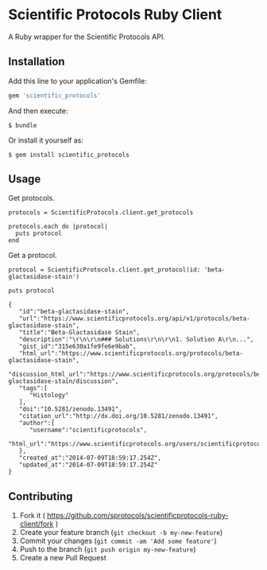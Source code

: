 # Scientific Protocols Ruby Client

A Ruby wrapper for the Scientific Protocols API.

## Installation

Add this line to your application's Gemfile:

```ruby
gem 'scientific_protocols'
```

And then execute:

    $ bundle

Or install it yourself as:

    $ gem install scientific_protocols

## Usage

Get protocols.
```
protocols = ScientificProtocols.client.get_protocols

protocols.each do |protocol|
  puts protocol
end
```

Get a protocol.
```
protocol = ScientificProtocols.client.get_protocol(id: 'beta-glactasidase-stain')

puts protocol

{
   "id":"beta-glactasidase-stain",
   "url":"https://www.scientificprotocols.org/api/v1/protocols/beta-glactasidase-stain",
   "title":"Beta-Glactasidase Stain",
   "description":"\r\n\r\n### Solutions\r\n\r\n1. Solution A\r\n...",
   "gist_id":"315e630a1fe9fe6e9bab",
   "html_url":"https://www.scientificprotocols.org/protocols/beta-glactasidase-stain",
   "discussion_html_url":"https://www.scientificprotocols.org/protocols/beta-glactasidase-stain/discussion",
   "tags":[
      "Histology"
   ],
   "doi":"10.5281/zenodo.13491",
   "citation_url":"http://dx.doi.org/10.5281/zenodo.13491",
   "author":{
      "username":"scientificprotocols",
      "html_url":"https://www.scientificprotocols.org/users/scientificprotocols"
   },
   "created_at":"2014-07-09T18:59:17.254Z",
   "updated_at":"2014-07-09T18:59:17.254Z"
}
```

## Contributing

1. Fork it ( https://github.com/sprotocols/scientificprotocols-ruby-client/fork )
2. Create your feature branch (`git checkout -b my-new-feature`)
3. Commit your changes (`git commit -am 'Add some feature'`)
4. Push to the branch (`git push origin my-new-feature`)
5. Create a new Pull Request
